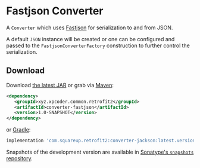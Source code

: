 Fastjson Converter
=================

A `Converter` which uses [Fastjson][1] for serialization to and from JSON.

A default `JSON` instance will be created or one can be configured and passed to the
`FastjsonConverterFactory` construction to further control the serialization.


Download
--------

Download [the latest JAR][2] or grab via [Maven][3]:
```xml
<dependency>
   <groupId>xyz.xpcoder.common.retrofit2</groupId>
   <artifactId>converter-fastjson</artifactId>
   <version>1.0-SNAPSHOT</version>
</dependency>
```
or [Gradle][3]:
```groovy
implementation 'com.squareup.retrofit2:converter-jackson:latest.version'
```

Snapshots of the development version are available in [Sonatype's `snapshots` repository][snap].



 [1]: https://github.com/alibaba/fastjson/wiki/Quick-Start-CN
 [2]: https://search.maven.org/remote_content?g=com.squareup.retrofit2&a=converter-jackson&v=LATEST
 [3]: http://search.maven.org/#search%7Cga%7C1%7Cg%3A%22com.squareup.retrofit2%22%20a%3A%22converter-jackson%22
 [snap]: https://oss.sonatype.org/content/repositories/snapshots/
